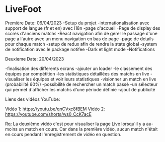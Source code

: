 # LiveFoot


Première Date: 06/04/2023
-Setup du projet
-internationalisation avec support de langue (fr et en) avec I18n
-page d'accueil
-Page de display des scores d'anciens matchs
-React navigation afin de gerer le passage d'une page a l'autre avec un menu navigation en bas de page
-page de details pour chaque match
-setup de redux afin de rendre la state global
-system de notification avec le package notifee
-Dark et light mode
-Notifications




Deuxieme Date: 20/04/2023

-finalisation des differents ecrans 
-ajouter un loader
-le classement des équipes par compétition
-les statistiques détaillées des matchs en live
-visualiser les équipes et voir leurs statistiques
-visionner un match en live (probabilité 60%)
-possibilité de rechercher un match passé
-un sélecteur qui permet d'afficher les matchs d'une période définie
-ajout de publicité

Liens des vidéos YouTube:

Vidéo 1: https://youtu.be/qnCVxc8fBEM
Vidéo 2: https://youtube.com/shorts/ws0_CcK7acE

Rq: La deuxième vidéo c'est pour visualiser la page Live lorsqu'il y a
au-moins un match en cours. Car dans la première vidéo, aucun match n'était
en cours pendant l'enregistrement de vidéo en question.



